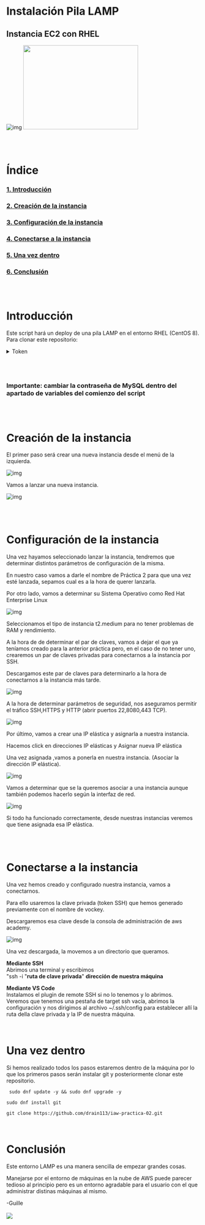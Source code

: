# Instalación Pila LAMP  

## Instancia EC2 con RHEL  

![img](https://www.educative.io/api/edpresso/shot/5757582081785856/image/5707702298738688 "RHEL" )
<img src="https://1000logos.net/wp-content/uploads/2021/04/Red-Hat-logo.png" width="300" height="220" />   

<br>   <br/>  


# Índice

### [1. Introducción](#introducción)

### [2. Creación de la instancia](#creación-de-la-instancia)  
  
### [3. Configuración de la instancia](#configuración-de-la-instancia)

### [4. Conectarse a la instancia](#conectarse-a-la-instancia)

### [5. Una vez dentro](#una-vez-dentro)

### [6. Conclusión](#conclusión)

<br>   <br/>  

# Introducción
Este script hará un deploy de una pila LAMP en el entorno RHEL (CentOS 8).
Para clonar este repositorio:  


<details>
  <summary>Token</summary>
  
  ### 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
  
</details>   

 <br>   <br/>   
### **Importante: cambiar la contraseña de MySQL dentro del apartado de variables del comienzo del script**

<br>   <br/>  
# Creación de la instancia
El primer paso será crear una nueva instancia desde el menú de la izquierda.  

![img](https://lh3.googleusercontent.com/gjudfphUnOWLmP0YgMVuckQy9-YJv8MwimNMiuRxEA5H5Ww_UNttjHd_Sy6xdKArmj4FfKQ-CVP-X3_JPog8oKkn62L_ERb0n5Ru0AwiRhX2SxiJEolZvAJzjNpvJl3U4KL1lLRFpb9KqNCVv_-ZujIlHRkSGtAqQoG6u2bPIt6sPJbYmL-nNnZE_Q "cap1" )  

Vamos a lanzar una nueva instancia.

![img](https://lh3.googleusercontent.com/pU4sL7Hxot8rMmmyZ-P1GEYiSJ1vMHcD1R7BvYiqUMo293h-WOzBsuxM5MdI5ci2ST0FDVTD098nRh-MTJDHawgafsJQBYKuOxCYtTcmpbpATPcyRufetFM7W3TtY37-rqsoshh1gstj4HGrNevl7pBHypd7Qz3v4Ll814QreHICvBbBz93HnxH14Q
 "cap1" )

<br>   <br/>  


# Configuración de la instancia  
Una vez hayamos seleccionado lanzar la instancia, tendremos que determinar distintos parámetros de configuración de la misma.

En nuestro caso vamos a darle el nombre de Práctica 2 para que una vez esté lanzada, sepamos cual es a la hora de querer lanzarla.

Por otro lado, vamos a determinar su Sistema Operativo como Red Hat Enterprise Linux

![img](https://lh6.googleusercontent.com/eyVS7N_LNlN6lbt5qyh5lq124xEFysukCDp69O5eIpf1rJ6Sllzn2gmJTj6KUPpvsvnmWOvDhRpcBDXborixcw7clG42xW054WD6EC-QOpZg0F0Rdk01Y8e12ERZB72fTAGbSRuHhdESSiVQj6aUl9lk3Sarh8cCh9ppHBgJ0FXDkDUOSKFLK_oemw)

Seleccionamos el tipo de instancia t2.medium para no tener problemas de RAM y rendimiento.

A la hora de de determinar el par de claves, vamos a dejar el que ya teníamos creado para la anterior práctica pero, en el caso de no tener uno, crearemos un par de claves privadas para conectarnos a la instancia por SSH.

Descargamos este par de claves para determinarlo a la hora de conectarnos a la instancia más tarde.

![img](https://lh4.googleusercontent.com/uBR9CvNO5VGC48BCcuvv0rBECSSTxk9nL6u1OcRg5dpgkDlIh9pQHP1Shtwy8lKkiPUg0ZlPRLY7LxRsJKXrecVgeFl3WnuPSQH2PSPJIWBHXTEr4LRBDuZ_9Dhm8V8VKijfG_99V8GXTBrTtB1X613Cq6N39pztdsGBMeSyUQLQrFnXDBaQ1mXMQQ)

A la hora de determinar parámetros de seguridad, nos aseguramos permitir el tráfico SSH,HTTPS y HTTP (abrir puertos 22,8080,443 TCP).

![img](https://lh4.googleusercontent.com/ooOTD5Otl1ntz3_B4pxzuVG3FB47Rqw8VudOOs3Z5rDNFNH2nkTmoQj32nr_T-EmU3vKm4K7X9RVWsTFj1i7vawYMOy3L46LyONwBbmSc6_Yp4ilBIkwF3fCUQTYDmL8PNh8cqcKz3_jLeyxvBrM7qNNpBoA4vx7W4kYuanW1IpLXR3xEzUyvMsvig)

Por último, vamos a crear una IP elástica y asignarla a nuestra instancia.

Hacemos click en direcciones IP elásticas y Asignar nueva IP elástica

Una vez asignada ,vamos a ponerla en nuestra instancia.
(Asociar la dirección IP elástica).


![img](https://lh5.googleusercontent.com/_U9shpRFA0u58_Z4DfYSDjEY_5EnECEqUwcQ96uDJI9IVxmNydFSBpGtY_IhtG_t_XWpULBrpew4K5nWejk4XOiXx7AjjseFCQuIPOfvkHxsYxh_TXpOmGN8tKof1Dg-pu0lZ6U_VDZnlRfk2YWRRTihwPsZg2NtdG6DA6UHPqWU1_JVPHjpE38XHQ)

Vamos a determinar que se la queremos asociar a una instancia aunque también podemos hacerlo según la interfaz de red.

![img](https://lh3.googleusercontent.com/71VtBlA0yMlV9ZZMRvlwD4aKjXDYCiP2wnT_mY_lz4jC_LvVxHlL7rJ1i9Kvou3Y2sXd6QdCn4aSF8x1cBJDh1hSQFikAX4SLSDhEDryDcMgY13pIYYgdMiCjmcaN9OuV4NliaUGY3hz2d6_V5GDbOwyKStseZk20LiyF_iei3mkGkFHdp9uPu_CYA)

Si todo ha funcionado correctamente, desde nuestras instancias veremos que tiene asignada esa IP elástica.  

<br> </br>  

# Conectarse a la instancia

Una vez hemos creado y configurado nuestra instancia, vamos a conectarnos.

Para ello usaremos la clave privada (token SSH) que hemos generado previamente con el nombre de vockey.

Descargaremos esa clave desde la consola de administración de aws academy.

![img](https://lh3.google.com/u/0/d/1egBH4Rj9y4OkBOAtnzBghVMdaURFV25E=s2048)

Una vez descargada, la movemos a un directorio que queramos.

**Mediante SSH**  
Abrimos una terminal y escribimos   
"ssh -i "**ruta de clave privada**" **dirección de nuestra máquina**  

**Mediante VS Code**  
Instalamos el plugin de remote SSH si no lo tenemos y lo abrimos.  
Veremos que tenemos una pestaña de target ssh vacía, abrimos la configuración y nos dirigimos al archivo ~/.ssh/config para establecer allí la ruta della clave privada y la IP de nuestra máquina.  
 
<break>   </break>  
<break>   </break>  


# Una vez dentro 

Si hemos realizado todos los pasos estaremos dentro de la máquina por lo que los primeros pasos serán instalar git y posteriormente clonar este repositorio.  

``` sudo dnf update -y && sudo dnf upgrade -y``` 

``` sudo dnf install git ```  

``` git clone https://github.com/drain113/iaw-practica-02.git ```  
 
<break>   </break>  
<break>   </break>  

# Conclusión

Este entorno LAMP es una manera sencilla de empezar grandes cosas.

Manejarse por el entorno de máquinas en la nube de AWS puede parecer tedioso al principio pero es un entorno agradable para el usuario con el que administrar distinas máquinas al mismo.   

<break> </break>

-Guille  
<break>   </break>  
 [![](https://preview.redd.it/enr7hhg3zku81.png?auto=webp&s=fc017e6a82f91cc81ab3dd7d0388ef57bfd72c30)](https://github.com/drain113)
